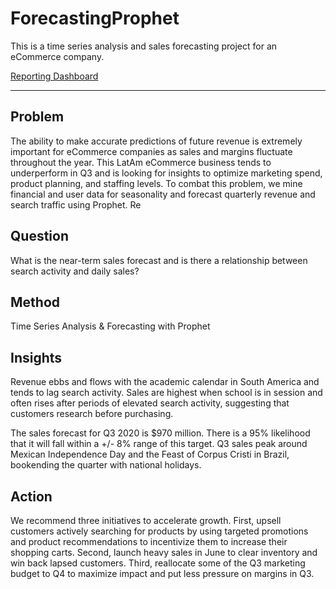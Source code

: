 # ForecastingProphet

This is a time series analysis and sales forecasting project for an eCommerce company. 

[Reporting Dashboard](https://datapane.com/reports/0AEvM03/sales-forecasting-for-ecommerce/)

---

## Problem ##

The ability to make accurate predictions of future revenue is extremely important for eCommerce companies as sales and margins fluctuate throughout the year. This LatAm eCommerce business tends to underperform in Q3 and is looking for insights to optimize marketing spend, product planning, and staffing levels. To combat this problem, we mine financial and user data for seasonality and forecast quarterly revenue and search traffic using Prophet. Re 

## Question ##

What is the near-term sales forecast and is there a relationship between search activity and daily sales?

## Method ##

Time Series Analysis & Forecasting with Prophet

## Insights ##

Revenue ebbs and flows with the academic calendar in South America and tends to lag search activity. Sales are highest when school is in session and often rises after periods of elevated search activity, suggesting that customers research before purchasing. 

The sales forecast for Q3 2020 is $970 million. There is a 95% likelihood that it will fall within a +/- 8% range of this target. Q3 sales peak around Mexican Independence Day and the Feast of Corpus Cristi in Brazil, bookending the quarter with national holidays.

## Action ## 

We recommend three initiatives to accelerate growth. First, upsell customers actively searching for products by using targeted promotions and product recommendations to incentivize them to increase their shopping carts. Second, launch heavy sales in June to clear inventory and win back lapsed customers. Third, reallocate some of the Q3 marketing budget to Q4 to maximize impact and put less pressure on margins in Q3.
